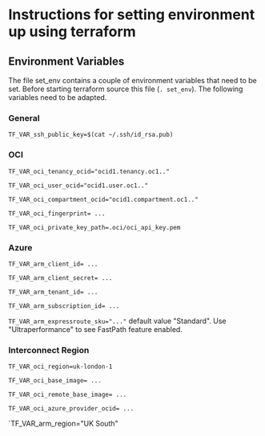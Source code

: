# Instructions for setting environment up using terraform

## Environment Variables

The file set_env contains a couple of environment variables that need to be set. Before starting terraform source this file (`. set_env`). The following variables need to be adapted.

### General

`TF_VAR_ssh_public_key=$(cat ~/.ssh/id_rsa.pub)`

### OCI

`TF_VAR_oci_tenancy_ocid="ocid1.tenancy.oc1.."`

`TF_VAR_oci_user_ocid="ocid1.user.oc1.."`

`TF_VAR_oci_compartment_ocid="ocid1.compartment.oc1.."`

`TF_VAR_oci_fingerprint= ...`

`TF_VAR_oci_private_key_path=.oci/oci_api_key.pem`

### Azure

`TF_VAR_arm_client_id= ...`

`TF_VAR_arm_client_secret= ...`

`TF_VAR_arm_tenant_id= ...`

`TF_VAR_arm_subscription_id= ...`

`TF_VAR_arm_expressroute_sku="..."` default value "Standard". Use "Ultraperformance" to see FastPath feature enabled.

### Interconnect Region

`TF_VAR_oci_region=uk-london-1`

`TF_VAR_oci_base_image= ...`

`TF_VAR_oci_remote_base_image= ...`

`TF_VAR_oci_azure_provider_ocid= ...`

`TF_VAR_arm_region="UK South"


### 


